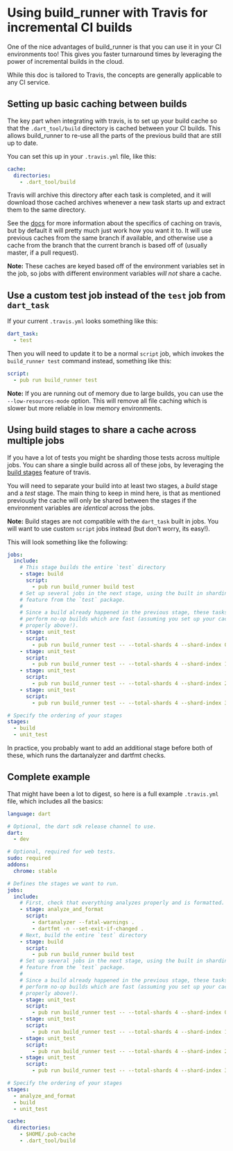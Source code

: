 # Using build_runner with Travis for incremental CI builds

One of the nice advantages of build_runner is that you can use it in your CI
environments too! This gives you faster turnaround times by leveraging the power
of incremental builds in the cloud.

While this doc is tailored to Travis, the concepts are generally applicable to
any CI service.

## Setting up basic caching between builds

The key part when integrating with travis, is to set up your build cache so that
the `.dart_tool/build` directory is cached between your CI builds. This allows
build_runner to re-use all the parts of the previous build that are still up to
date.

You can set this up in your `.travis.yml` file, like this:

```yaml
cache:
  directories:
    - .dart_tool/build
```

Travis will archive this directory after each task is completed, and it will
download those cached archives whenever a new task starts up and extract them to
the same directory.

See the [docs](https://docs.travis-ci.com/user/caching) for more information
about the specifics of caching on travis, but by default it will pretty much
just work how you want it to. It will use previous caches from the same branch
if available, and otherwise use a cache from the branch that the current branch
is based off of (usually master, if a pull request).

**Note:** These caches are keyed based off of the environment variables set in
the job, so jobs with different environment variables _will not_ share a cache.

## Use a custom test job instead of the `test` job from `dart_task`

If your current `.travis.yml` looks something like this:

```yaml
dart_task:
  - test
```

Then you will need to update it to be a normal `script` job, which invokes the
`build_runner test` command instead, something like this:

```yaml
script:
  - pub run build_runner test
```

**Note:** If you are running out of memory due to large builds, you can use the
`--low-resources-mode` option. This will remove all file caching which is slower
but more reliable in low memory environments.

## Using build stages to share a cache across multiple jobs

If you have a lot of tests you might be sharding those tests across multiple
jobs. You can share a single build across all of these jobs, by leveraging the
[build stages](https://docs.travis-ci.com/user/build-stages/) feature of travis.

You will need to separate your build into at least two stages, a _build_ stage
and a _test_ stage. The main thing to keep in mind here, is that as mentioned
previously the cache will only be shared between the stages if the environment
variables are _identical_ across the jobs.

**Note:** Build stages are not compatible with the `dart_task` built in jobs.
You will want to use custom `script` jobs instead (but don't worry, its easy!).

This will look something like the following:

```yaml
jobs:
  include:
    # This stage builds the entire `test` directory
    - stage: build
      script:
        - pub run build_runner build test
    # Set up several jobs in the next stage, using the built in sharding
    # feature from the `test` package.
    #
    # Since a build already happened in the previous stage, these tasks will
    # perform no-op builds which are fast (assuming you set up your cache
    # properly above!).
    - stage: unit_test
      script:
        - pub run build_runner test -- --total-shards 4 --shard-index 0
    - stage: unit_test
      script:
        - pub run build_runner test -- --total-shards 4 --shard-index 1
    - stage: unit_test
      script:
        - pub run build_runner test -- --total-shards 4 --shard-index 2
    - stage: unit_test
      script:
        - pub run build_runner test -- --total-shards 4 --shard-index 3

# Specify the ordering of your stages
stages:
  - build
  - unit_test
```

In practice, you probably want to add an additional stage before both of these,
which runs the dartanalyzer and dartfmt checks.

## Complete example

That might have been a lot to digest, so here is a full example `.travis.yml`
file, which includes all the basics:

```yaml
language: dart

# Optional, the dart sdk release channel to use.
dart:
  - dev

# Optional, required for web tests.
sudo: required
addons:
  chrome: stable

# Defines the stages we want to run.
jobs:
  include:
    # First, check that everything analyzes properly and is formatted.
    - stage: analyze_and_format
      script:
        - dartanalyzer --fatal-warnings .
        - dartfmt -n --set-exit-if-changed .
    # Next, build the entire `test` directory
    - stage: build
      script:
        - pub run build_runner build test
    # Set up several jobs in the next stage, using the built in sharding
    # feature from the `test` package.
    #
    # Since a build already happened in the previous stage, these tasks will
    # perform no-op builds which are fast (assuming you set up your cache
    # properly above!).
    - stage: unit_test
      script:
        - pub run build_runner test -- --total-shards 4 --shard-index 0
    - stage: unit_test
      script:
        - pub run build_runner test -- --total-shards 4 --shard-index 1
    - stage: unit_test
      script:
        - pub run build_runner test -- --total-shards 4 --shard-index 2
    - stage: unit_test
      script:
        - pub run build_runner test -- --total-shards 4 --shard-index 3

# Specify the ordering of your stages
stages:
  - analyze_and_format
  - build
  - unit_test

cache:
  directories:
    - $HOME/.pub-cache
    - .dart_tool/build
```
